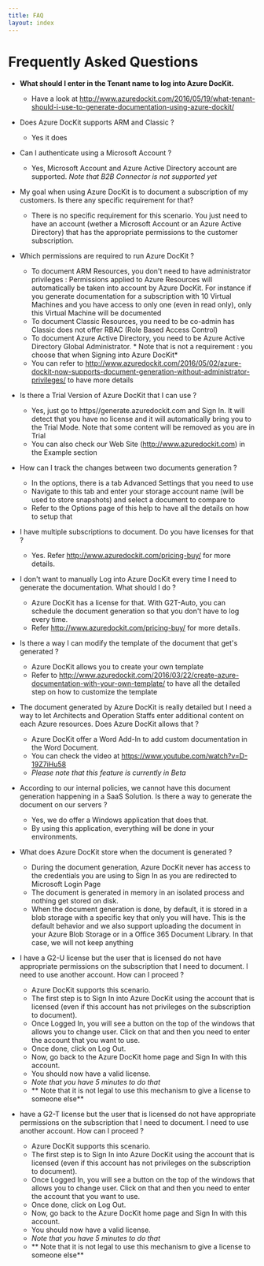 ```yaml
---
title: FAQ
layout: index
---
```

# Frequently Asked Questions

* **What should I enter in the Tenant name to log into Azure DocKit.**
  * Have a look at http://www.azuredockit.com/2016/05/19/what-tenant-should-i-use-to-generate-documentation-using-azure-dockit/

* Does Azure DocKit supports ARM and Classic ?
  * Yes it does

* Can I authenticate using a Microsoft Account ?
  * Yes, Microsoft Account and Azure Active Directory account are supported. *Note that B2B Connector is not supported yet*

* My goal when using Azure DocKit is to document a subscription of my customers. Is there any specific requirement for that?
  * There is no specific requirement for this scenario. You just need to have an account (wether a Microsoft Account or an Azure Active Directory) that has the appropriate permissions to the customer subscription.

* Which permissions are required to run Azure DocKit ?
  * To document ARM Resources, you don't need to have administrator privileges : Permissions applied to Azure Resources will automatically be taken into account by Azure DocKit. For instance if you generate documentation for a subscription with 10 Virtual Machines and you have access to only one (even in read only), only this Virtual Machine will be documented
  * To document Classic Resources, you need to be co-admin has Classic does not offer RBAC (Role Based Access Control)
  * To document Azure Active Directory, you need to be Azure Active Directory Global Administrator. * Note that is not a requirement : you choose that when Signing into Azure DocKit*
  * You can refer to http://www.azuredockit.com/2016/05/02/azure-dockit-now-supports-document-generation-without-administrator-privileges/ to have more details

* Is there a Trial Version of Azure DocKit that I can use ?
  * Yes, just go to https//generate.azuredockit.com and Sign In. It will detect that you have no license and it will automatically bring you to the Trial Mode. Note that some content will be removed as you are in Trial
  * You can also check our Web Site (http://www.azuredockit.com) in the Example section

* How can I track the changes between two documents generation ?
  * In the options, there is a tab Advanced Settings that you need to use
  * Navigate to this tab and enter your storage account name (will be used to store snapshots) and select a document to compare to
  * Refer to the Options page of this help to have all the details on how to setup that

* I have multiple subscriptions to document. Do you have licenses for that ?
  * Yes. Refer http://www.azuredockit.com/pricing-buy/ for more details.

* I don't want to manually Log into Azure DocKit every time I need to generate the documentation. What should I do ?
  * Azure DocKit has a license for that. With G2T-Auto, you can schedule the document generation so that you don't have to log every time.
  * Refer http://www.azuredockit.com/pricing-buy/ for more details.

* Is there a way I can modify the template of the document that get's generated ?
  * Azure DocKit allows you to create your own template
  * Refer to http://www.azuredockit.com/2016/03/22/create-azure-documentation-with-your-own-template/ to have all the detailed step on how to customize the template

* The document generated by Azure DocKit is really detailed but I need a way to let Architects and Operation Staffs enter additional content on each Azure resources. Does Azure DocKit allows that ?
  * Azure DocKit offer a Word Add-In to add custom documentation in the Word Document.
  * You can check the video at https://www.youtube.com/watch?v=D-19Z7iHu58
  * *Please note that this feature is currently in Beta*

* According to our internal policies, we cannot have this document generation happening in a SaaS Solution. Is there a way to generate the document on our servers ?
  * Yes, we do offer a Windows application that does that.
  * By using this application, everything will be done in your environments.

* What does Azure DocKit store when the document is generated ?
  * During the document generation, Azure DocKit never has access to the credentials you are using to Sign In as you are redirected to Microsoft Login Page
  * The document is generated in memory in an isolated process and nothing get stored on disk.
  * When the document generation is done, by default, it is stored in a blob storage with a specific key that only you will have. This is the default behavior and we also support uploading the document in your Azure Blob Storage or in a Office 365 Document Library. In that case, we will not keep anything

* I have a G2-U license but the user that is licensed do not have appropriate permissions on the subscription that I need to document. I need to use another account. How can I proceed ?
  * Azure DocKit supports this scenario.
  * The first step is to Sign In into Azure DocKit using the account that is licensed (even if this account has not privileges on the subscription to document).
  * Once Logged In, you will see a button on the top of the windows that allows you to change user. Click on that and then you need to enter the account that you want to use.
  * Once done, click on Log Out.
  * Now, go back to the Azure DocKit home page and Sign In with this account.
  * You should now have a valid license.
  * *Note that you have 5 minutes to do that*
  * ** Note that it is not legal to use this mechanism to give a license to someone else**

* have a G2-T license but the user that is licensed do not have appropriate permissions on the subscription that I need to document. I need to use another account. How can I proceed ?
  * Azure DocKit supports this scenario.
  * The first step is to Sign In into Azure DocKit using the account that is licensed (even if this account has not privileges on the subscription to document).
  * Once Logged In, you will see a button on the top of the windows that allows you to change user. Click on that and then you need to enter the account that you want to use.
  * Once done, click on Log Out.
  * Now, go back to the Azure DocKit home page and Sign In with this account.
  * You should now have a valid license.
  * *Note that you have 5 minutes to do that*
  * ** Note that it is not legal to use this mechanism to give a license to someone else**
